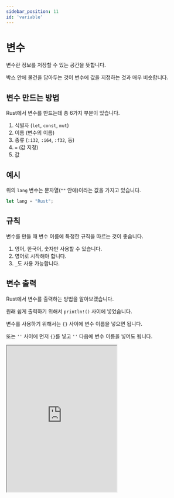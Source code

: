 ```yaml
---
sidebar_position: 11
id: 'variable'
---
```


# 변수

변수란 정보를 저장할 수 있는 공간을 뜻합니다.

박스 안에 물건을 담아두는 것이 변수에 값을 지정하는 것과 매우 비슷합니다.

## 변수 만드는 방법

Rust에서 변수를 만드는데 총 6가지 부분이 있습니다.

1. 식별자 (`let`, `const`, `mut`)
2. 이름 (변수의 이름)
3. 종류 (`:i32`, `:i64`, `:f32`, 등)
4. `=` (값 지정)
5. 값

## 예시

위의 `lang` 변수는 문자열(`""` 안에)이라는 값을 가지고 있습니다.

```rust
let lang = "Rust";
```

## 규칙

변수를 만들 때 변수 이름에 특정한 규칙을 따르는 것이 좋습니다.

1. 영어, 한국어, 숫자만 사용할 수 있습니다.
2. 영어로 시작해야 합니다.
3. `_`도 사용 가능합니다.

## 변수 출력
Rust에서 변수를 출력하는 방법을 알아보겠습니다.

원래 쉽게 출력하기 위해서 `println!()` 사이에 넣었습니다.

변수를 사용하기 위해서는 `{}` 사이에 변수 이름을 넣으면 됩니다.

또는 `''` 사이에 먼저 `{}`를 넣고 `''` 다음에 변수 이름을 넣어도 됩니다.

<iframe
  title="Rust Playground"
  src="https://play.rust-lang.org/?version=stable&mode=debug&edition=2022&code=fn%20main()%20%7B%0A%20%20%20%20let%20language%20%3D%20%22Rust%22%3B%0A%20%20%20%20%0A%20%20%20%20println!(%22Hello%20you!%20I%20am%20learning%20%7Blanguage%7D%22)%3B%0A%20%20%20%20println!(%22Hello%20you!%20I%20am%20learning%20%7B%7D%22%2C%20language)%3B%0A%7D"
  height="400"
/>
